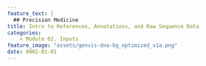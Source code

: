 ```yaml
---
feature_text: |
  ## Precision Medicine
title: Intro to References, Annotations, and Raw Sequence Data
categories:
    - Module 02. Inputs
feature_image: "assets/genvis-dna-bg_optimized_v1a.png"
date: 0002-01-01
---
```



